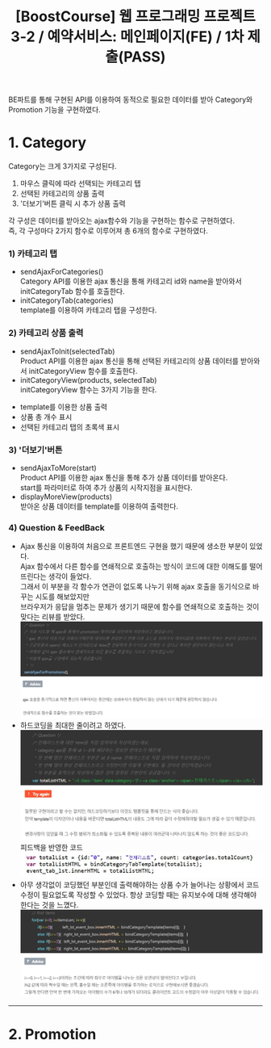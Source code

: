 ﻿---
layout: post
title: '[BoostCourse] 웹 프로그래밍 프로젝트 3-2 / 예약서비스: 메인페이지(FE) / 1차 제출(PASS)'
image: '/images/posts/boostcourse.JPG'
---



BE파트를 통해 구현된 API를 이용하여 동적으로 필요한 데이터를 받아 Category와 Promotion 기능을 구현하였다.  

# 1. Category

Category는 크게 3가지로 구성된다.  
1) 마우스 클릭에 따라 선택되는 카테고리 탭  
2) 선택된 카테고리의 상품 출력  
3) '더보기'버튼 클릭 시 추가 상품 출력  

각 구성은 데이터를 받아오는 ajax함수와 기능을 구현하는 함수로 구현하였다.  
즉, 각 구성마다 2가지 함수로 이루어져 총 6개의 함수로 구현하였다.  


### 1) 카테고리 탭
* sendAjaxForCategories()  
Category API를 이용한 ajax 통신을 통해 카테고리 id와 name을 받아와서 initCategoryTab 함수를 호출한다.
* initCategoryTab(categories)  
template를 이용하여 카테고리 탭을 구성한다.


### 2) 카테고리 상품 출력
* sendAjaxToInit(selectedTab)  
Product API를 이용한 ajax 통신을 통해 선택된 카테고리의 상품 데이터를 받아와서 initCategoryView 함수를 호출한다.
* initCategoryView(products, selectedTab)  
initCategoryView 함수는 3가지 기능을 한다.
- template를 이용한 상품 출력
- 상품 총 개수 표시
- 선택된 카테고리 탭의 초록색 표시


### 3) '더보기'버튼
* sendAjaxToMore(start)  
Product API를 이용한 ajax 통신을 통해 추가 상품 데이터를 받아온다.  
start를 파라미터로 하여 추가 상품의 시작지점을 표시한다.
* displayMoreView(products)  
받아온 상품 데이터를 template를 이용하여 출력한다.


### 4) Question & FeedBack
* Ajax 통신을 이용하여 처음으로 프론트엔드 구현을 했기 때문에 생소한 부분이 있었다.  
Ajax 함수에서 다른 함수를 연쇄적으로 호출하는 방식이 코드에 대한 이해도를 떨어뜨린다는 생각이 들었다.  
그래서 이 부분을 각 함수가 연관이 없도록 나누기 위해 ajax 호출을 동기식으로 바꾸는 시도를 해보았지만   
브라우저가 응답을 멈추는 문제가 생기기 때문에 함수를 연쇄적으로 호출하는 것이 맞다는 리뷰를 받았다.  
![Alt text](/images/posts/post_1_question_1.JPG)
* 하드코딩을 최대한 줄이려고 하였다.
![Alt text](/images/posts/post_1_question_2.JPG)
피드백을 반영한 코드
![Alt text](/images/posts/post_1_question_2_feedback.JPG)
* 아무 생각없이 코딩했던 부분인데 출력해야하는 상품 수가 늘어나는 상황에서 코드 수정이 필요없도록 작성할 수 있었다.
항상 코딩할 때는 유지보수에 대해 생각해야한다는 것을 느꼈다.
![Alt text](/images/posts/post_1_question_3.JPG)



*****



# 2. Promotion

